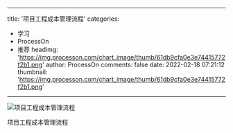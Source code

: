 
---
title: '项目工程成本管理流程'
categories: 
 - 学习
 - ProcessOn
 - 推荐
headimg: 'https://img.processon.com/chart_image/thumb/61db9cfa0e3e74415772f2b1.png'
author: ProcessOn
comments: false
date: 2022-02-18 07:21:12
thumbnail: 'https://img.processon.com/chart_image/thumb/61db9cfa0e3e74415772f2b1.png'
---

<div>   
<img class="thumb" alt="项目工程成本管理流程" src="https://img.processon.com/chart_image/thumb/61db9cfa0e3e74415772f2b1.png" referrerpolicy="no-referrer">
<p>项目工程成本管理流程</p>  
</div>
            